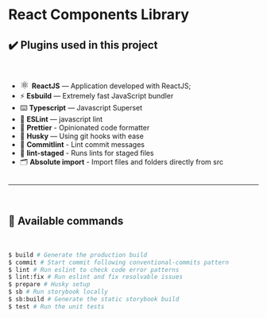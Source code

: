 # React Components Library

<!-- To-do: Add description -->

## ✔️ Plugins used in this project

<br>

- <span style="font-size: 20px;">⚛ </span>**ReactJS** — Application developed with ReactJS;
- ⚡️ **Esbuild** — Extremely fast JavaScript bundler
- ⌨️ **Typescript** — Javascript Superset
- 📏 **ESLint** — javascript lint
- 💖 **Prettier** - Opinionated code formatter
- 🐶 **Husky** — Using git hooks with ease
- 🚓 **Commitlint** - Lint commit messages
- 🚫 **lint-staged** - Runs lints for staged files
- 🗂 **Absolute import** - Import files and folders directly from src
  <br>
  <br>

---

<br>

## 🧶 Available commands

<br>

```bash
$ build # Generate the production build
$ commit # Start commit following conventional-commits pattern
$ lint # Run eslint to check code error patterns
$ lint:fix # Run eslint and fix resolvable issues
$ prepare # Husky setup
$ sb # Run storybook locally
$ sb:build # Generate the static storybook build
$ test # Run the unit tests
```

<br>
